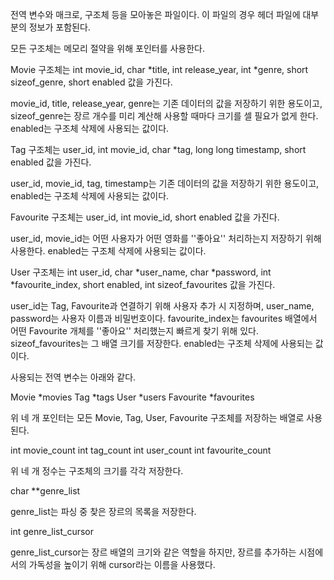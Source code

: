 전역 변수와 매크로, 구조체 등을 모아놓은 파일이다. 이 파일의 경우 헤더 파일에 대부분의 정보가 포함된다.

모든 구조체는 메모리 절약을 위해 포인터를 사용한다.



Movie 구조체는 int movie_id, char *title, int release_year, int *genre, short sizeof_genre, short enabled 값을 가진다.

movie_id, title, release_year, genre는 기존 데이터의 값을 저장하기 위한 용도이고, sizeof_genre는 장르 개수를 미리 계산해 사용할 때마다 크기를 셀 필요가 없게 한다. enabled는 구조체 삭제에 사용되는 값이다.



Tag 구조체는 user_id, int movie_id, char *tag, long long timestamp, short enabled 값을 가진다.

user_id, movie_id, tag, timestamp는 기존 데이터의 값을 저장하기 위한 용도이고, enabled는 구조체 삭제에 사용되는 값이다.



Favourite 구조체는 user_id, int movie_id, short enabled 값을 가진다.

user_id, movie_id는 어떤 사용자가 어떤 영화를 ''좋아요'' 처리하는지 저장하기 위해 사용한다. enabled는 구조체 삭제에 사용되는 값이다.



User 구조체는 int user_id, char *user_name, char *password, int *favourite_index, short enabled, int sizeof_favourites 값을 가진다.

user_id는 Tag, Favourite과 연결하기 위해 사용자 추가 시 지정하며, user_name, password는 사용자 이름과 비밀번호이다. favourite_index는 favourites 배열에서 어떤 Favourite 개체를 ''좋아요'' 처리했는지 빠르게 찾기 위해 있다. sizeof_favourites는 그 배열 크기를 저장한다. enabled는 구조체 삭제에 사용되는 값이다.



사용되는 전역 변수는 아래와 같다.

Movie *movies
Tag *tags
User *users
Favourite *favourites

위 네 개 포인터는 모든 Movie, Tag, User, Favourite 구조체를 저장하는 배열로 사용된다.



int movie_count
int tag_count
int user_count
int favourite_count

위 네 개 정수는 구조체의 크기를 각각 저장한다.



char **genre_list

genre_list는 파싱 중 찾은 장르의 목록을 저장한다.

int genre_list_cursor

genre_list_cursor는 장르 배열의 크기와 같은 역할을 하지만, 장르를 추가하는 시점에서의 가독성을 높이기 위해 cursor라는 이름을 사용했다.